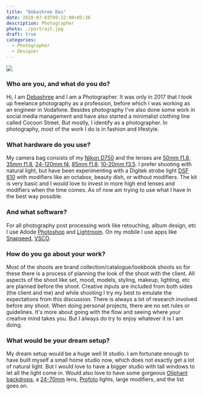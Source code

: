 ```yaml
---
title: "Debashree Das"
date: 2020-07-03T09:22:00+05:30
description: Photographer
photo: ./portrait.jpg
draft: true
categories:
  - Photographer
  - Designer
---
```


![](/interviews/5/portrait.jpg)


### Who are you, and what do you do?

Hi, I am [Debashree](https://www.instagram.com/debashreedas_photography/) and I am a Photographer. It was only in 2017 that I took up freelance photography as a profession, before which I was working as an engineer in Vodafone. Besides photography I've also done some work in social media management and have also started a minimalist clothing line called Cocoon Street. But mostly, I identify as a photographer. In photography, most of the work I do is in fashion and lifestyle.


### What hardware do you use?

My camera bag consists of my [Nikon D750](https://www.nikon.co.in/en_IN/product/digital-slr-cameras/d750) and the lenses are [50mm f1.8](https://www.nikon.co.in/en_IN/product/nikkor-lenses/f-mount/fx-format/single-focal-length/af-s-nikkor-50mm-f-1-8g), [35mm f1.8](https://www.nikon.co.in/en_IN/product/nikkor-lenses/f-mount/dx-format/single-focal-length/af-s-dx-nikkor-35mm-f-1-8g), [24-120mm f4](https://www.nikon.co.in/en_IN/product/nikkor-lenses/f-mount/fx-format/zoom/af-s-nikkor-24-120mm-f-4g-ed-vr), [85mm f1.8](https://www.nikon.co.in/en_IN/product/nikkor-lenses/f-mount/fx-format/single-focal-length/af-s-nikkor-85mm-f-1-8g), [10-20mm f3.5](https://www.bhphotovideo.com/c/product/633618-REG/Sigma_202306_10_20mm_f_3_5.html?SID=kc8vpao8k302l1pj02fa9).
I prefer shooting with natural light, but have been experimenting with a Digitek strobe light [DSF 610](http://www.imsmercantiles.in/product/wireless-studio-flash-dsf-610-pro-plus-2/) with modifiers like an octabox, beauty dish, or without modifiers. The kit is very basic and I would love to invest in more high end lenses and modifiers when the time comes. As of now am trying to use what I have in the best way possible.


### And what software?

For all photography post processing work like retouching, album design, etc I use Adode [Photoshop](https://www.adobe.com/in/products/photoshop.html) and [Lightroom](https://www.adobe.com/in/products/photoshop-lightroom.html). On my mobile I use apps like [Snapseed](https://play.google.com/store/apps/details?id=com.niksoftware.snapseed&hl=en_IN), [VSCO](https://vsco.co/).


### How do you go about your work?

Most of the shoots are brand collection/catalogue/lookbook shoots so for these there is a process of planning the look of the shoot with the client. All aspects of the shoot like set, mood, models, styling, makeup, lighting, etc are planned before the shoot. Creative inputs are included from both sides (the client and me) and while shooting I try my best to emulate the expectations from this discussion. There is always a lot of research involved before any shoot.
When doing personal projects, there are no set rules or guidelines. It's more about going with the flow and seeing where your creative mind takes you. But I always do try to enjoy whatever it is I am doing.


### What would be your dream setup?

My dream setup would be a huge well lit studio. I am fortunate enough to have built myself a small home studio now, which does not exactly get a lot of natural light. But I would love to have a bigger studio with tall windows to let all the light come in. Would also love to have some gorgeous [Oliphant backdrops](https://www.oliphantstudio.com/), a [24-70mm](https://www.nikon.co.in/en_IN/product/nikkor-lenses/f-mount/fx-format/zoom/af-s-nikkor-24-70mm-f-2-8e-ed-vr) lens, [Profoto](https://profoto.com/in) lights, large modifiers, and the list goes on.